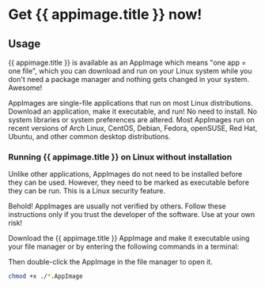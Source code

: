 # Get {{ appimage.title }} now!</h1>
## Usage</h2>
{{ appimage.title }} is available as an AppImage which means "one
app = one file", which you can download and run on your Linux system
while you don't need a package manager and nothing gets changed in
your system. Awesome!

AppImages are single-file applications that run on most
Linux distributions. Download an application, make it executable,
and run! No need to install. No system libraries or system
preferences are altered. Most AppImages run on recent versions of
Arch Linux, CentOS, Debian, Fedora, openSUSE, Red Hat, Ubuntu, and
other common desktop distributions.

### Running {{ appimage.title }} on Linux without installation</h3>
Unlike other applications, AppImages do not need to be installed
before they can be used. However, they need to be marked as
executable before they can be run. This is a Linux
security feature.

Behold! AppImages are usually not verified by others.
Follow these instructions only if you trust the developer
of the software. Use at your own risk!</p>

Download the {{ appimage.title }} AppImage and make it
executable using your file manager or by entering the
following commands in a terminal:

Then double-click the AppImage in the file manager to open it.

```bash
chmod +x ./*.AppImage
```